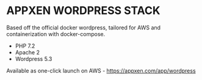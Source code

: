 # APPXEN WORDPRESS STACK

Based off the official docker wordpress, tailored for AWS and containerization with docker-compose.

- PHP 7.2
- Apache 2
- Wordpress 5.3

Available as one-click launch on AWS - https://appxen.com/app/wordpress